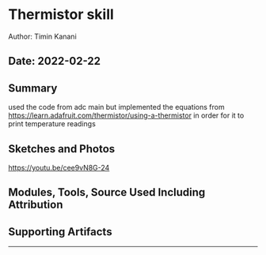 #  Thermistor skill

Author: Timin Kanani

Date: 2022-02-22
-----

## Summary
used the code from adc main but implemented the equations from https://learn.adafruit.com/thermistor/using-a-thermistor in order for it to print temperature readings


## Sketches and Photos
https://youtu.be/cee9vN8G-24


## Modules, Tools, Source Used Including Attribution


## Supporting Artifacts


-----
